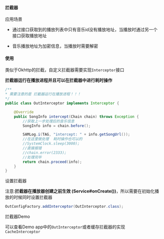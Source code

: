 #### 拦截器

应用场景

- 通过接口获取到的播放列表中只有音乐id没有播放地址，当播放时通过另一个接口获取播放地址

- 音乐播放地址为加密信息，当播放时需要解密

#### 使用

类似于Okhttp的拦截，自定义拦截器需要实现`Interceptor`接口

**拦截器运行在播放进程并且可以在拦截器中进行耗时操作**

```java
/**
* 需要注意的是 拦截器运行在播放进程！！！
*/
public class OutInterceptor implements Interceptor {

    @Override
    public SongInfo intercept(Chain chain) throws Exception {
        //获取上一步处理后的音乐信息
        SongInfo info = chain.before();

        SAMLog.i(TAG, "intercept: " + info.getSongUrl());
        //在这里做处理  耗时操作也可以的
        //SystemClock.sleep(3000);
        //直接报错
        //chain.error(2333);
        //处理完毕
        return chain.proceed(info);
    }
}
```

设置拦截器

注意:**拦截器在播放器创建之前生效 (Service#onCreate())**，所以需要在初始化播放的时候同时设置拦截器

```java
OutConfigFactory.addInterceptor(OutInterceptor.class);
```

拦截器Demo

可以查看Demo app中的`OutInterceptor`或者缓存拦截器的实现`CacheInterceptor`